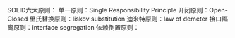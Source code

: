 
SOLID六大原则：
单一原则：Single Responsibility Principle
开闭原则：Open-Closed
里氏替换原则：liskov substitution
迪米特原则：law of demeter
接口隔离原则：interface  segregation
依赖倒置原则：